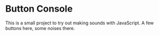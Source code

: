 # Button Console

This is a small project to try out making sounds with JavaScript. A few buttons here, some noises there.